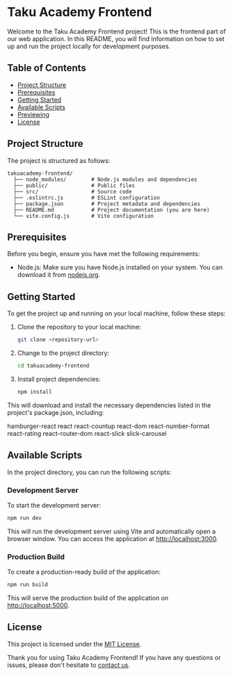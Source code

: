 # Taku Academy Frontend

Welcome to the Taku Academy Frontend project! This is the frontend part of our web application. In this README, you will find information on how to set up and run the project locally for development purposes.

## Table of Contents

- [Project Structure](#project-structure)
- [Prerequisites](#prerequisites)
- [Getting Started](#getting-started)
- [Available Scripts](#available-scripts)
- [Previewing](#previewing)
- [License](#license)

## Project Structure

The project is structured as follows:

```
takuacademy-frontend/
  ├── node_modules/        # Node.js modules and dependencies
  ├── public/              # Public files 
  ├── src/                 # Source code
  ├── .eslintrc.js         # ESLint configuration
  ├── package.json         # Project metadata and dependencies
  ├── README.md            # Project documentation (you are here)
  └── vite.config.js       # Vite configuration
```

## Prerequisites

Before you begin, ensure you have met the following requirements:

- Node.js: Make sure you have Node.js installed on your system. You can download it from [nodejs.org](https://nodejs.org/).

## Getting Started

To get the project up and running on your local machine, follow these steps:

1. Clone the repository to your local machine:

   ```bash
   git clone <repository-url>
   ```

2. Change to the project directory:

   ```bash
   cd takuacademy-frontend
   ```

3. Install project dependencies:

   ```bash
   npm install
   ```
This will download and install the necessary dependencies listed in the project's package.json, including:

hamburger-react
react
react-countup
react-dom
react-number-format
react-rating
react-router-dom
react-slick
slick-carousel

## Available Scripts

In the project directory, you can run the following scripts:

### Development Server

To start the development server:

```bash
npm run dev
```

This will run the development server using Vite and automatically open a browser window. You can access the application at [http://localhost:3000](http://localhost:3000).

### Production Build

To create a production-ready build of the application:

```bash
npm run build
```


This will serve the production build of the application on [http://localhost:5000](http://localhost:5000).

## License

This project is licensed under the [MIT License](LICENSE).

Thank you for using Taku Academy Frontend! If you have any questions or issues, please don't hesitate to [contact us](mailto:a.dehghanazar@gmail.com).
